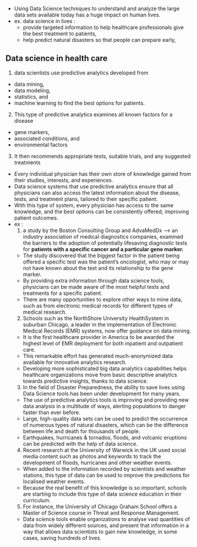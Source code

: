 - Using Data Science techniques to understand and analyze the large data sets available today has a huge impact on human lives.
- ex. data science in lives :
  - provide targeted information to help healthcare professionals give the best treatment to patients, 
  - help predict natural disasters so that people can prepare early,

## Data science in health care
1. data scientists use predictive analytics developed from
  - data mining,
  - data modeling,
  - statistics, and
  - machine learning
  to find the best options for patients.
2. This type of predictive analytics examines all known factors for a disease
  - gene markers,
  - associated conditions, and
  - environmental factors
3. It then recommends appropriate tests, suitable trials, and any suggested treatments

- Every individual physician has their own store of knowledge gained from their studies, interests, and experiences.
- Data science systems that use predictive analytics ensure that all physicians can also access the latest information about the disease, tests, and treatment plans, tailored to their specific patient.
- With this type of system, every physician has access to the same knowledge, and the best options can be consistently offered, improving patient outcomes.
- ex :
  1.  a study by the Boston Consulting Group and AdvaMedDx --> an industry association of medical diagnostics companies, examined the barriers to the adoption of potentially lifesaving diagnostic tests for **patients with a specific cancer and a particular gene marker.**
    -  The study discovered that the biggest factor in the patient being offered a specific test was the patient’s oncologist, who may or may not have known about the test and its relationship to the gene marker.
    -  By providing extra information through data science tools, physicians can be made aware of the most helpful tests and treatments for a specific patient.
    -  There are many opportunities to explore other ways to mine data, such as from electronic medical records for different types of medical research.
  2.  Schools such as the NorthShore University HealthSystem in suburban Chicago, a leader in the implementation of Electronic Medical Records (EMR) systems, now offer guidance on data mining.
    - It is the first healthcare provider in America to be awarded the highest level of EMR deployment for both inpatient and outpatient care.
    - This remarkable effort has generated much-anonymized data available for innovative analytics research.
    - Developing more sophisticated big data analytics capabilities helps healthcare organizations move from basic descriptive analytics towards predictive insights, thanks to data science.
  3. In the field of Disaster Preparedness, the ability to save lives using Data Science tools has been under development for many years.
    - The use of predictive analytics tools is improving and providing new data analysis in a multitude of ways, alerting populations to danger faster than ever before.
    - Large, high-quality data sets can be used to predict the occurrence of numerous types of natural disasters, which can be the difference between life and death for thousands of people.
    - Earthquakes, hurricanes & tornados, floods, and volcanic eruptions can be predicted with the help of data science.
  4. Recent research at the University of Warwick in the UK used social media content such as photos and keywords to track the development of floods, hurricanes and other weather events.
    - When added to the information recorded by scientists and weather stations, this type of data can be used to improve the predictions for localised weather events.
    - Because the real benefit of this knowledge is so important, schools are starting to include this type of data science education in their curriculum.
  5. For instance, the University of Chicago Graham School offers a Master of Science course in Threat and Response Management.
    - Data science tools enable organizations to analyse vast quantities of data from widely different sources, and present that information in a way that allows data scientists to gain new knowledge, in some cases, saving hundreds of lives.
 
  
